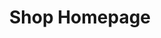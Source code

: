 ---
title:			"Shop Homepage"
slug:			shop-homepage
src:			/template-overviews/shop-homepage
categories:		template ecommerce unstyled
description:	"A simple, unstyled, shop home page template featuring Bootstrap snippets from Bootsnipp."
bump:			"An online store homepage template."
img-src:		/img/templates/shop-homepage.jpg
img-desc:		"Free Bootstrap Ecommerce Template"
layout:			template-overview

meta-title: "Shop Homepage - Bootstrap Ecommerce Store Template"
meta-description: "A Bootstrap 4 ecommerce homepage template for shop or store items. All Start Bootstrap templates are free to download and open source."

features:
  - Header carousel for featured items
  - Sidebar navigation list for shop categories
  - Product item cards with title, price, description, and reviews system

long-description: "Shop Homepage is a starter template for a Bootstrap based online store or ecommerce website."

alt-version:		"no"
user-version:		"no"

v4-version:			"yes"
alt-v4:				"https://github.com/BlackrockDigital/startbootstrap-shop-homepage/archive/v4-dev.zip"

redirect_from:
  - /shop-homepage/
  - /shop-homepage.php/
  - /templates/shop-homepage.html/
  - /templates/shop-homepage/
  - /downloads/shop-homepage.zip/
---
